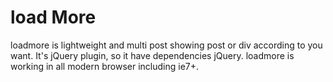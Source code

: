 # load More
loadmore is lightweight and multi post showing post or div according to you want. It's jQuery plugin, so it  have 
dependencies jQuery. loadmore is working in all modern browser including ie7+.
